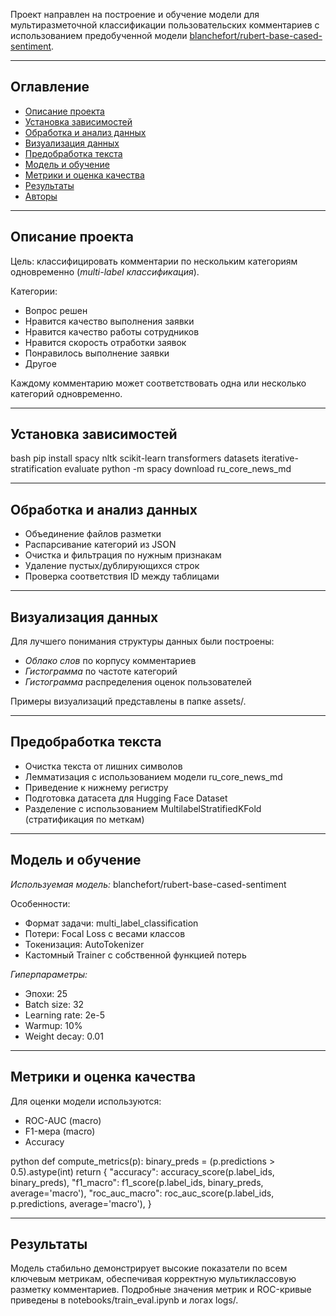 
Проект направлен на построение и обучение модели для мультиразметочной классификации пользовательских комментариев с использованием предобученной модели [blanchefort/rubert-base-cased-sentiment](https://huggingface.co/blanchefort/rubert-base-cased-sentiment).

---

## Оглавление

* [Описание проекта](#описание-проекта)
* [Установка зависимостей](#установка-зависимостей)
* [Обработка и анализ данных](#обработка-и-анализ-данных)
* [Визуализация данных](#визуализация-данных)
* [Предобработка текста](#предобработка-текста)
* [Модель и обучение](#модель-и-обучение)
* [Метрики и оценка качества](#метрики-и-оценка-качества)
* [Результаты](#результаты)
* [Авторы](#авторы)

---

## Описание проекта

Цель: классифицировать комментарии по нескольким категориям одновременно (*multi-label классификация*).

Категории:

* Вопрос решен
* Нравится качество выполнения заявки
* Нравится качество работы сотрудников
* Нравится скорость отработки заявок
* Понравилось выполнение заявки
* Другое

Каждому комментарию может соответствовать одна или несколько категорий одновременно.

---

## Установка зависимостей

bash
pip install spacy nltk scikit-learn transformers datasets iterative-stratification evaluate
python -m spacy download ru_core_news_md


---

## Обработка и анализ данных

* Объединение файлов разметки
* Распарсивание категорий из JSON
* Очистка и фильтрация по нужным признакам
* Удаление пустых/дублирующихся строк
* Проверка соответствия ID между таблицами

---

## Визуализация данных

Для лучшего понимания структуры данных были построены:

* *Облако слов* по корпусу комментариев
* *Гистограмма* по частоте категорий
* *Гистограмма* распределения оценок пользователей

Примеры визуализаций представлены в папке assets/.

---

## Предобработка текста

* Очистка текста от лишних символов
* Лемматизация с использованием модели ru_core_news_md
* Приведение к нижнему регистру
* Подготовка датасета для Hugging Face Dataset
* Разделение с использованием MultilabelStratifiedKFold (стратификация по меткам)

---

## Модель и обучение

*Используемая модель:* blanchefort/rubert-base-cased-sentiment

Особенности:

* Формат задачи: multi_label_classification
* Потери: Focal Loss с весами классов
* Токенизация: AutoTokenizer
* Кастомный Trainer с собственной функцией потерь

*Гиперпараметры:*

* Эпохи: 25
* Batch size: 32
* Learning rate: 2e-5
* Warmup: 10%
* Weight decay: 0.01

---

## Метрики и оценка качества

Для оценки модели используются:

* ROC-AUC (macro)
* F1-мера (macro)
* Accuracy

python
def compute_metrics(p):
    binary_preds = (p.predictions > 0.5).astype(int)
    return {
        "accuracy": accuracy_score(p.label_ids, binary_preds),
        "f1_macro": f1_score(p.label_ids, binary_preds, average='macro'),
        "roc_auc_macro": roc_auc_score(p.label_ids, p.predictions, average='macro'),
    }


---

## Результаты

Модель стабильно демонстрирует высокие показатели по всем ключевым метрикам, обеспечивая корректную мультиклассовую разметку комментариев. Подробные значения метрик и ROC-кривые приведены в notebooks/train_eval.ipynb и логах logs/.
